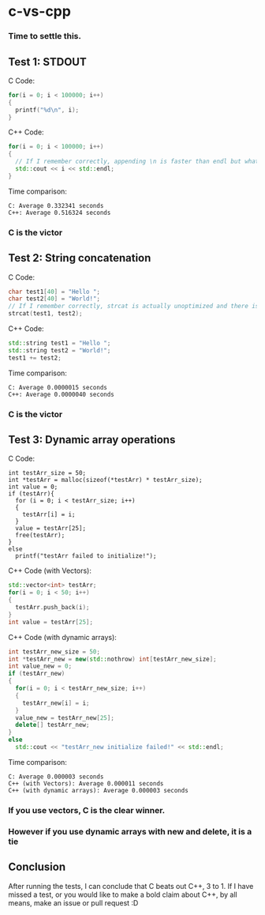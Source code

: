 # c-vs-cpp
### Time to settle this.

## Test 1: STDOUT
C Code:
```c
for(i = 0; i < 100000; i++)
{
  printf("%d\n", i);
}
```

C++ Code:
```cpp
for(i = 0; i < 100000; i++)
{
  // If I remember correctly, appending \n is faster than endl but whatever
  std::cout << i << std::endl;
}
```

Time comparison:
```
C: Average 0.332341 seconds
C++: Average 0.516324 seconds
```
### C is the victor

## Test 2: String concatenation
C Code:
```c
char test1[40] = "Hello ";
char test2[40] = "World!";
// If I remember correctly, strcat is actually unoptimized and there is a better alternative lol
strcat(test1, test2);
```

C++ Code:
```cpp
std::string test1 = "Hello ";
std::string test2 = "World!";
test1 += test2;
```

Time comparison:
```
C: Average 0.0000015 seconds
C++: Average 0.0000040 seconds
```
### C is the victor

## Test 3: Dynamic array operations
C Code:
```
int testArr_size = 50;
int *testArr = malloc(sizeof(*testArr) * testArr_size);
int value = 0; 
if (testArr){
  for (i = 0; i < testArr_size; i++)
  {
    testArr[i] = i;
  }
  value = testArr[25];
  free(testArr);
}
else
  printf("testArr failed to initialize!");
```


C++ Code (with Vectors):
```cpp
std::vector<int> testArr;
for(i = 0; i < 50; i++)
{
  testArr.push_back(i);
}
int value = testArr[25];
```

C++ Code (with dynamic arrays):
```cpp
int testArr_new_size = 50;
int *testArr_new = new(std::nothrow) int[testArr_new_size];
int value_new = 0;
if (testArr_new)
{
  for(i = 0; i < testArr_new_size; i++)
  {
    testArr_new[i] = i;
  }
  value_new = testArr_new[25];
  delete[] testArr_new;
}
else
  std::cout << "testArr_new initialize failed!" << std::endl; 
```

Time comparison:
```
C: Average 0.000003 seconds
C++ (with Vectors): Average 0.000011 seconds
C++ (with dynamic arrays): Average 0.000003 seconds
```
### If you use vectors, C is the clear winner.
### However if you use dynamic arrays with new and delete, it is a tie

## Conclusion
  After running the tests, I can conclude that C beats out C++, 3 to 1. If I have missed a test, 
or you would like to make a bold claim about C++, by all means, make an issue or pull request :D 
